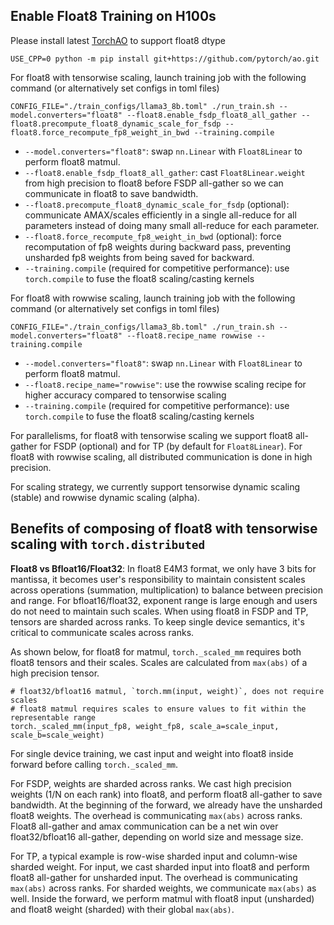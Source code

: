 ## Enable Float8 Training on H100s

Please install latest [TorchAO](https://github.com/pytorch/ao/tree/main/torchao/float8) to support float8 dtype
```
USE_CPP=0 python -m pip install git+https://github.com/pytorch/ao.git
```

For float8 with tensorwise scaling, launch training job with the following command (or alternatively set configs in toml files)
```
CONFIG_FILE="./train_configs/llama3_8b.toml" ./run_train.sh --model.converters="float8" --float8.enable_fsdp_float8_all_gather --float8.precompute_float8_dynamic_scale_for_fsdp --float8.force_recompute_fp8_weight_in_bwd --training.compile
```
* `--model.converters="float8"`: swap `nn.Linear` with `Float8Linear` to perform float8 matmul.
* `--float8.enable_fsdp_float8_all_gather`: cast `Float8Linear.weight` from high precision to float8 before FSDP all-gather so we can communicate in float8 to save bandwidth.
* `--float8.precompute_float8_dynamic_scale_for_fsdp` (optional): communicate AMAX/scales efficiently in a single all-reduce for all parameters instead of doing many small all-reduce for each parameter.
* `--float8.force_recompute_fp8_weight_in_bwd` (optional): force recomputation of fp8 weights during backward pass, preventing unsharded fp8 weights from being saved for backward.
* `--training.compile` (required for competitive performance): use `torch.compile` to fuse the float8 scaling/casting kernels

For float8 with rowwise scaling, launch training job with the following command (or alternatively set configs in toml files)
```
CONFIG_FILE="./train_configs/llama3_8b.toml" ./run_train.sh --model.converters="float8" --float8.recipe_name rowwise --training.compile
```
* `--model.converters="float8"`: swap `nn.Linear` with `Float8Linear` to perform float8 matmul.
* `--float8.recipe_name="rowwise"`: use the rowwise scaling recipe for higher accuracy compared to tensorwise scaling
* `--training.compile` (required for competitive performance): use `torch.compile` to fuse the float8 scaling/casting kernels

For parallelisms, for float8 with tensorwise scaling we support float8 all-gather for FSDP (optional) and for TP (by default for `Float8Linear`). For float8 with rowwise scaling, all distributed communication is done in high precision.

For scaling strategy, we currently support tensorwise dynamic scaling (stable) and rowwise dynamic scaling (alpha).

## Benefits of composing of float8 with tensorwise scaling with `torch.distributed`
**Float8 vs Bfloat16/Float32**: In float8 E4M3 format, we only have 3 bits for mantissa, it becomes user's responsibility to maintain consistent scales across operations (summation, multiplication) to balance between precision and range. For bfloat16/float32, exponent range is large enough and users do not need to maintain such scales. When using float8 in FSDP and TP, tensors are sharded across ranks. To keep single device semantics, it's critical to communicate scales across ranks.

As shown below, for float8 for matmul, `torch._scaled_mm` requires both float8 tensors and their scales. Scales are calculated from `max(abs)` of a high precision tensor.
```
# float32/bfloat16 matmul, `torch.mm(input, weight)`, does not require scales
# float8 matmul requires scales to ensure values to fit within the representable range
torch._scaled_mm(input_fp8, weight_fp8, scale_a=scale_input, scale_b=scale_weight)
```

For single device training, we cast input and weight into float8 inside forward before calling `torch._scaled_mm`.

For FSDP, weights are sharded across ranks. We cast high precision weights (1/N on each rank) into float8, and perform float8 all-gather to save bandwidth. At the beginning of the forward, we already have the unsharded float8 weights. The overhead is communicating `max(abs)` across ranks. Float8 all-gather and amax communication can be a net win over float32/bfloat16 all-gather, depending on world size and message size.

For TP, a typical example is row-wise sharded input and column-wise sharded weight. For input, we cast sharded input into float8 and perform float8 all-gather for unsharded input. The overhead is communicating `max(abs)` across ranks. For sharded weights, we communicate `max(abs)` as well. Inside the forward, we perform matmul with float8 input (unsharded) and float8 weight (sharded) with their global `max(abs)`.
